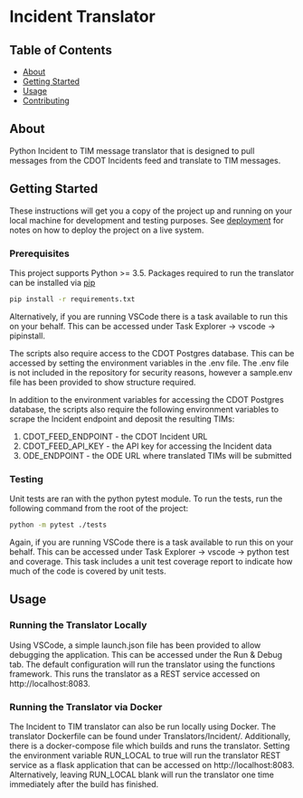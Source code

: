# Incident Translator

## Table of Contents

- [About](#about)
- [Getting Started](#getting_started)
- [Usage](#usage)
- [Contributing](../CONTRIBUTING.md)

## About <a name = "about"></a>

Python Incident to TIM message translator that is designed to pull messages from the CDOT Incidents feed and translate to TIM messages.

## Getting Started <a name = "getting_started"></a>

These instructions will get you a copy of the project up and running on your local machine for development and testing purposes. See [deployment](#deployment) for notes on how to deploy the project on a live system.

### Prerequisites

This project supports Python >= 3.5. Packages required to run the translator can be installed via [pip](https://pip.pypa.io/en/stable/)

```bash
pip install -r requirements.txt
```

Alternatively, if you are running VSCode there is a task available to run this on your behalf. This can be accessed under Task Explorer -> vscode -> pipinstall.

The scripts also require access to the CDOT Postgres database. This can be accessed by setting the environment variables in the .env file. The .env file is not included in the repository for security reasons, however a sample.env file has been provided to show structure required. 

In addition to the environment variables for accessing the CDOT Postgres database, the scripts also require the following environment variables to scrape the Incident endpoint and deposit the resulting TIMs:
<ol>
    <li>CDOT_FEED_ENDPOINT - the CDOT Incident URL</li>
    <li>CDOT_FEED_API_KEY - the API key for accessing the Incident data</li>
    <li>ODE_ENDPOINT - the ODE URL where translated TIMs will be submitted </li>
</ol>

### Testing
Unit tests are ran with the python pytest module. To run the tests, run the following command from the root of the project:

```bash
python -m pytest ./tests
```

Again, if you are running VSCode there is a task available to run this on your behalf. This can be accessed under Task Explorer -> vscode -> python test and coverage. This task includes a unit test coverage report to indicate how much of the code is covered by unit tests.

## Usage <a name = "usage"></a>

### Running the Translator Locally
Using VSCode, a simple launch.json file has been provided to allow debugging the application. This can be accessed under the Run & Debug tab. The default configuration will run the translator using the functions framework. This runs the translator as a REST service accessed on http://localhost:8083.


### Running the Translator via Docker
The Incident to TIM translator can also be run locally using Docker. The translator Dockerfile can be found under Translators/Incident/. Additionally, there is a docker-compose file which builds and runs the translator. Setting the environment variable RUN_LOCAL to true will run the translator REST service as a flask application that can be accessed on http://localhost:8083. Alternatively, leaving RUN_LOCAL blank will run the translator one time immediately after the build has finished. 